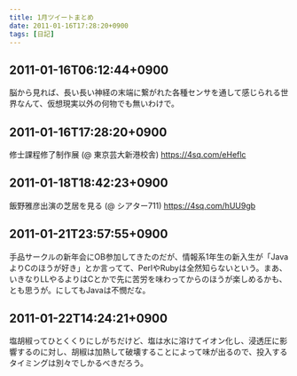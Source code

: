 ```yaml
---
title: 1月ツイートまとめ
date: 2011-01-16T17:28:20+0900
tags: [日記]
---
```


## 2011-01-16T06:12:44+0900
脳から見れば、長い長い神経の末端に繋がれた各種センサを通して感じられる世界なんて、仮想現実以外の何物でも無いわけで。

## 2011-01-16T17:28:20+0900
修士課程修了制作展 (@ 東京芸大新港校舎) https://4sq.com/eHeflc

## 2011-01-18T18:42:23+0900
飯野雅彦出演の芝居を見る (@ シアター711) https://4sq.com/hUU9gb

## 2011-01-21T23:57:55+0900
手品サークルの新年会にOB参加してきたのだが、情報系1年生の新入生が「JavaよりCのほうが好き」とか言ってて、PerlやRubyは全然知らないという。まあ、いきなりLLやるよりはCとかで先に苦労を味わってからのほうが楽しめるかも、とも思うが。にしてもJavaは不憫だな。

## 2011-01-22T14:24:21+0900
塩胡椒ってひとくくりにしがちだけど、塩は水に溶けてイオン化し、浸透圧に影響するのに対し、胡椒は加熱して破壊することによって味が出るので、投入するタイミングは別々でしかるべきだろう。
